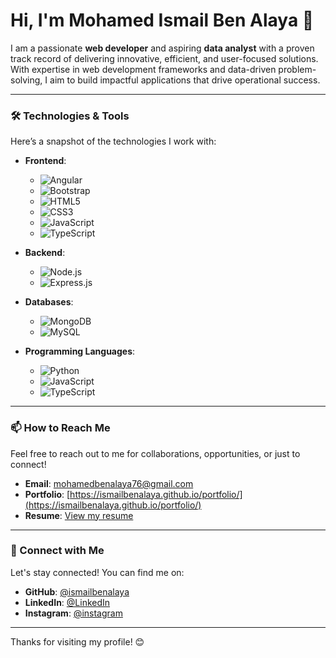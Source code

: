 # Hi, I'm Mohamed Ismail Ben Alaya 👋

I am a passionate **web developer** and aspiring **data analyst** with a proven track record of delivering innovative, efficient, and user-focused solutions. With expertise in web development frameworks and data-driven problem-solving, I aim to build impactful applications that drive operational success.

---

### 🛠️ Technologies & Tools

Here’s a snapshot of the technologies I work with:

- **Frontend**: 
  - ![Angular](https://img.shields.io/badge/-Angular-DB4D33?style=flat&logo=angular&logoColor=white)
  - ![Bootstrap](https://img.shields.io/badge/-Bootstrap-563D7C?style=flat&logo=bootstrap&logoColor=white)
  - ![HTML5](https://img.shields.io/badge/-HTML5-E34F26?style=flat&logo=html5&logoColor=white)
  - ![CSS3](https://img.shields.io/badge/-CSS3-1572B6?style=flat&logo=css3&logoColor=white)
  - ![JavaScript](https://img.shields.io/badge/-JavaScript-F7DF1E?style=flat&logo=javascript&logoColor=black)
  - ![TypeScript](https://img.shields.io/badge/-TypeScript-3178C6?style=flat&logo=typescript&logoColor=white)

- **Backend**:
  - ![Node.js](https://img.shields.io/badge/-Node.js-339933?style=flat&logo=node.js&logoColor=white)
  - ![Express.js](https://img.shields.io/badge/-Express.js-000000?style=flat&logo=express&logoColor=white)

- **Databases**:
  - ![MongoDB](https://img.shields.io/badge/-MongoDB-47A248?style=flat&logo=mongodb&logoColor=white)
  - ![MySQL](https://img.shields.io/badge/-MySQL-00618A?style=flat&logo=mysql&logoColor=white)

- **Programming Languages**:
  - ![Python](https://img.shields.io/badge/-Python-3776AB?style=flat&logo=python&logoColor=white)
  - ![JavaScript](https://img.shields.io/badge/-JavaScript-F7DF1E?style=flat&logo=javascript&logoColor=black)
  - ![TypeScript](https://img.shields.io/badge/-TypeScript-3178C6?style=flat&logo=typescript&logoColor=white)

---

### 📫 How to Reach Me

Feel free to reach out to me for collaborations, opportunities, or just to connect!

- **Email**: [mohamedbenalaya76@gmail.com](mailto:mohamedbenalaya76@gmail.com)
- **Portfolio**: [https://ismailbenalaya.github.io/portfolio/](https://ismailbenalaya.github.io/portfolio/)
- **Resume**: [View my resume](https://drive.google.com/file/d/13rStZSt69ncdrLsk43yCmXB26RlM0x8j/view?usp=drive_link)

---

### 🤝 Connect with Me

Let's stay connected! You can find me on:

- **GitHub**: [@ismailbenalaya](https://github.com/ismailbenalaya)
- **LinkedIn**: [@LinkedIn](www.linkedin.com/in/mohamed-ismail-ben-alaya-851898222)
- **Instagram**: [@instagram](#)

---

Thanks for visiting my profile! 😊
